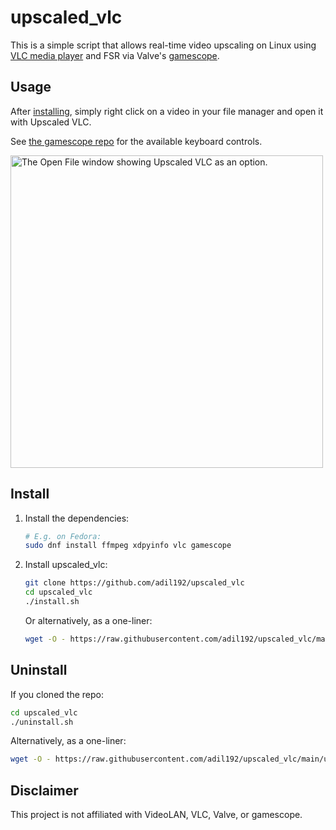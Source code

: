 # upscaled_vlc

This is a simple script that allows real-time video upscaling on Linux
using
[VLC media player](https://www.videolan.org/vlc/)
and FSR via Valve's
[gamescope](https://github.com/ValveSoftware/gamescope).

## Usage

After [installing](#install),
simply right click on a video in your file manager
and open it with Upscaled VLC.

See [the gamescope repo](https://github.com/ValveSoftware/gamescope#keyboard-shortcuts) for the available keyboard controls.

<img src="https://github.com/user-attachments/assets/ee8ae007-0752-4bcf-b67e-0dd3b6ffb076" width="500" alt="The Open File window showing Upscaled VLC as an option.">

## Install

1. Install the dependencies:

    ```bash
    # E.g. on Fedora:
    sudo dnf install ffmpeg xdpyinfo vlc gamescope
    ```

2. Install upscaled_vlc:

    ```bash
    git clone https://github.com/adil192/upscaled_vlc
    cd upscaled_vlc
    ./install.sh
    ```

    Or alternatively, as a one-liner:

    ```bash
    wget -O - https://raw.githubusercontent.com/adil192/upscaled_vlc/main/install.sh | bash
    ```

## Uninstall

If you cloned the repo:
```bash
cd upscaled_vlc
./uninstall.sh
```

Alternatively, as a one-liner:

```bash
wget -O - https://raw.githubusercontent.com/adil192/upscaled_vlc/main/uninstall.sh | bash
```

## Disclaimer

This project is not affiliated with VideoLAN, VLC, Valve, or gamescope.